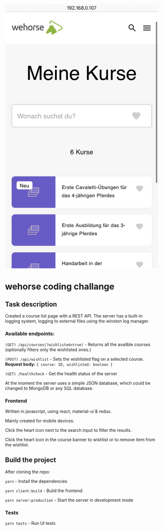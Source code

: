 ![Finished page](https://github.com/szalaybalazs/wehorse/raw/master/screenshot.jpeg)

# wehorse coding challange

Task description
---

Created a course list page with a REST API.
The server has a built-in logging system, logging to external files using the winston log manager.

### Available endpoints:

`(GET) /api/courses(?wishlisted=true)` - Returns all the availble courses (optionally filters only the wishlisted ones.)

`(POST) /api/wishlist` - Sets the wishlisted flag on a selected course. **Request body:** `{ course: ID, wishlisted: boolean }`

`(GET) /healthcheck` - Get the health status of the server

At the moment the server uses a simple JSON database, which could be changed to MongoDB or any SQL database.

### Frontend

Written in javascript, using react, material-ui & redux.

Mainly created for mobile devices.

Click the heart icon next to the search input to filter the results.

Click the heart icon in the course banner to wishlist or to remove item from the wishlist.

Build the project
---

After cloning the repo:

```yarn``` - Install the dependencies

```yarn client:build``` - Build the frontend

```yarn server:production``` - Start the server in development mode


### Tests

```yarn tests``` - Run UI tests